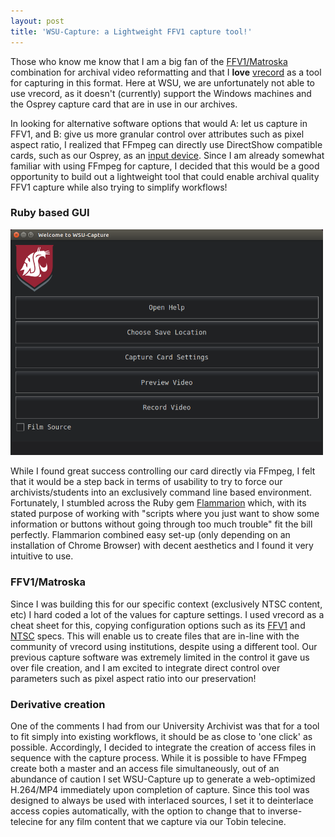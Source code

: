 ```yaml
---
layout: post
title: 'WSU-Capture: a Lightweight FFV1 capture tool!'
---
```


Those who know me know that I am a big fan of the [FFV1/Matroska](https://www.loc.gov/preservation/digital/formats/fdd/fdd000343.shtml) combination for archival video reformatting and that I __love__ [vrecord](https://github.com/amiaopensource/vrecord) as a tool for capturing in this format. Here at WSU, we are unfortunately not able to use vrecord, as it doesn't (currently) support the Windows machines and the Osprey capture card that are in use in our archives.

In looking for alternative software options that would A: let us capture in FFV1, and B: give us more granular control over attributes such as pixel aspect ratio, I realized that FFmpeg can directly use DirectShow compatible cards, such as our Osprey, as an [input device](https://ffmpeg.org/ffmpeg-devices.html#dshow). Since I am already somewhat familiar with using FFmpeg for capture, I decided that this would be a good opportunity to build out a lightweight tool that could enable archival quality FFV1 capture while also trying to simplify workflows!

### Ruby based GUI

<img src="https://github.com/WSU-CDSC/wsu-capture/raw/master/main-gui.png" alt="Main screen for WSU-Capture" width="500">

While I found great success controlling our card directly via FFmpeg, I felt that it would be a step back in terms of usability to try to force our archivists/students into an exclusively command line based environment. Fortunately, I stumbled across the Ruby gem [Flammarion](https://github.com/zach-capalbo/flammarion) which, with its stated purpose of working with "scripts where you just want to show some information or buttons without going through too much trouble" fit the bill perfectly. Flammarion combined easy set-up (only depending on an installation of Chrome Browser) with decent aesthetics and I found it very intuitive to use.

### FFV1/Matroska

Since I was building this for our specific context (exclusively NTSC content, etc) I hard coded a lot of the values for capture settings. I used vrecord as a cheat sheet for this, copying configuration options such as its [FFV1](https://github.com/amiaopensource/vrecord/blob/master/vrecord#L820) and [NTSC](https://github.com/amiaopensource/vrecord/blob/master/vrecord#L880) specs. This will enable us to create files that are in-line with the community of vrecord using institutions, despite using a different tool. Our previous capture software was extremely limited in the control it gave us over file creation, and I am excited to integrate direct control over parameters such as pixel aspect ratio into our preservation!

### Derivative creation

One of the comments I had from our University Archivist was that for a tool to fit simply into existing workflows, it should be as close to 'one click' as possible. Accordingly, I decided to integrate the creation of access files in sequence with the capture process. While it is possible to have FFmpeg create both a master and an access file simultaneously, out of an abundance of caution I set WSU-Capture up to generate a web-optimized H.264/MP4 immediately upon completion of capture. Since this tool was designed to always be used with interlaced sources, I set it to deinterlace access copies automatically, with the option to change that to inverse-telecine for any film content that we capture via our Tobin telecine.
